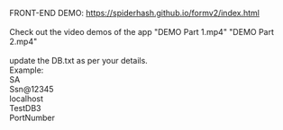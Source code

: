 FRONT-END DEMO: https://spiderhash.github.io/formv2/index.html
<br/><br/>
Check out the video demos of the app "DEMO Part 1.mp4" "DEMO Part 2.mp4"
<br/><br/>
update the DB.txt as per your details.<br/>
Example:<br/>
SA<br/>
Ssn@12345<br/>
localhost<br/>
TestDB3<br/>
PortNumber
